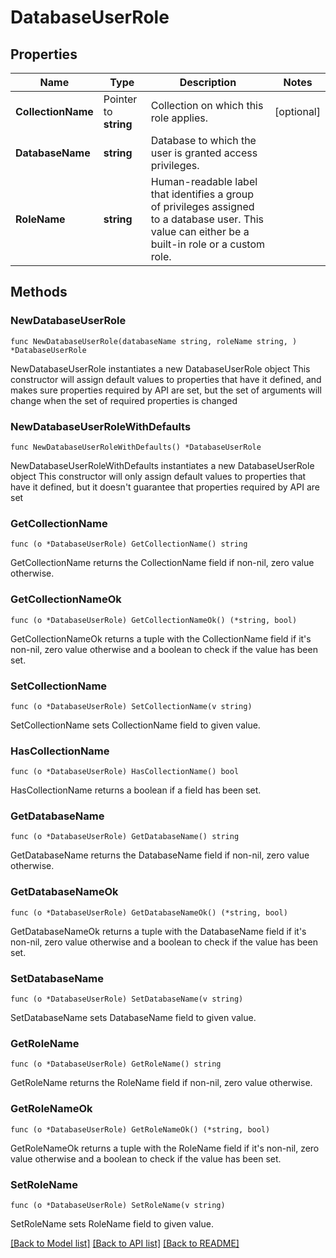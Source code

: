 # DatabaseUserRole

## Properties

Name | Type | Description | Notes
------------ | ------------- | ------------- | -------------
**CollectionName** | Pointer to **string** | Collection on which this role applies. | [optional] 
**DatabaseName** | **string** | Database to which the user is granted access privileges. | 
**RoleName** | **string** | Human-readable label that identifies a group of privileges assigned to a database user. This value can either be a built-in role or a custom role. | 

## Methods

### NewDatabaseUserRole

`func NewDatabaseUserRole(databaseName string, roleName string, ) *DatabaseUserRole`

NewDatabaseUserRole instantiates a new DatabaseUserRole object
This constructor will assign default values to properties that have it defined,
and makes sure properties required by API are set, but the set of arguments
will change when the set of required properties is changed

### NewDatabaseUserRoleWithDefaults

`func NewDatabaseUserRoleWithDefaults() *DatabaseUserRole`

NewDatabaseUserRoleWithDefaults instantiates a new DatabaseUserRole object
This constructor will only assign default values to properties that have it defined,
but it doesn't guarantee that properties required by API are set

### GetCollectionName

`func (o *DatabaseUserRole) GetCollectionName() string`

GetCollectionName returns the CollectionName field if non-nil, zero value otherwise.

### GetCollectionNameOk

`func (o *DatabaseUserRole) GetCollectionNameOk() (*string, bool)`

GetCollectionNameOk returns a tuple with the CollectionName field if it's non-nil, zero value otherwise
and a boolean to check if the value has been set.

### SetCollectionName

`func (o *DatabaseUserRole) SetCollectionName(v string)`

SetCollectionName sets CollectionName field to given value.

### HasCollectionName

`func (o *DatabaseUserRole) HasCollectionName() bool`

HasCollectionName returns a boolean if a field has been set.
### GetDatabaseName

`func (o *DatabaseUserRole) GetDatabaseName() string`

GetDatabaseName returns the DatabaseName field if non-nil, zero value otherwise.

### GetDatabaseNameOk

`func (o *DatabaseUserRole) GetDatabaseNameOk() (*string, bool)`

GetDatabaseNameOk returns a tuple with the DatabaseName field if it's non-nil, zero value otherwise
and a boolean to check if the value has been set.

### SetDatabaseName

`func (o *DatabaseUserRole) SetDatabaseName(v string)`

SetDatabaseName sets DatabaseName field to given value.

### GetRoleName

`func (o *DatabaseUserRole) GetRoleName() string`

GetRoleName returns the RoleName field if non-nil, zero value otherwise.

### GetRoleNameOk

`func (o *DatabaseUserRole) GetRoleNameOk() (*string, bool)`

GetRoleNameOk returns a tuple with the RoleName field if it's non-nil, zero value otherwise
and a boolean to check if the value has been set.

### SetRoleName

`func (o *DatabaseUserRole) SetRoleName(v string)`

SetRoleName sets RoleName field to given value.


[[Back to Model list]](../README.md#documentation-for-models) [[Back to API list]](../README.md#documentation-for-api-endpoints) [[Back to README]](../README.md)


